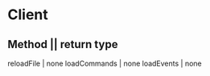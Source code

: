 # Client

Method || return type
--------------------
reloadFile | none
loadCommands | none
loadEvents | none
